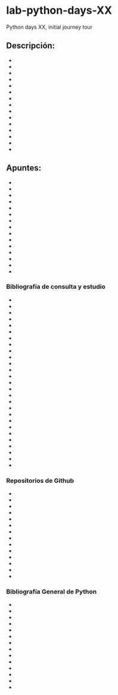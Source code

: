 # lab-python-days-XX
Python days XX, initial journey tour

## Descripción:
* 
* 
* 
* 
* 
* 
* 
* 
* 
* 
* 
* 
* 
* 
* 

## Apuntes:
* 
* 
* 
* 
* 
* 
* 
* 
* 
* 
* 
* 
* 
* 
* 

### Bibliografía de consulta y estudio
* []()
* []()
* []()
* []()
* []()
* []()
* []()
* []()
* []()
* []()
* []()
* []()
* []()
* []()
* []()
* []()
* []()
* []()
* []()
* []()
* []()
* []()
* []()
* []()
* []()
* []()
* []()


### Repositorios de Github
* []()
* []()
* []()
* []()
* []()
* []()
* []()
* []()
* []()
* []()
* []()
* []()
* []()
* []()


### Bibliografía General de Python
* []()
* []()
* []()
* []()
* []()
* []()
* []()
* []()
* []()
* []()
* []()
* []()
* []()
* []()
